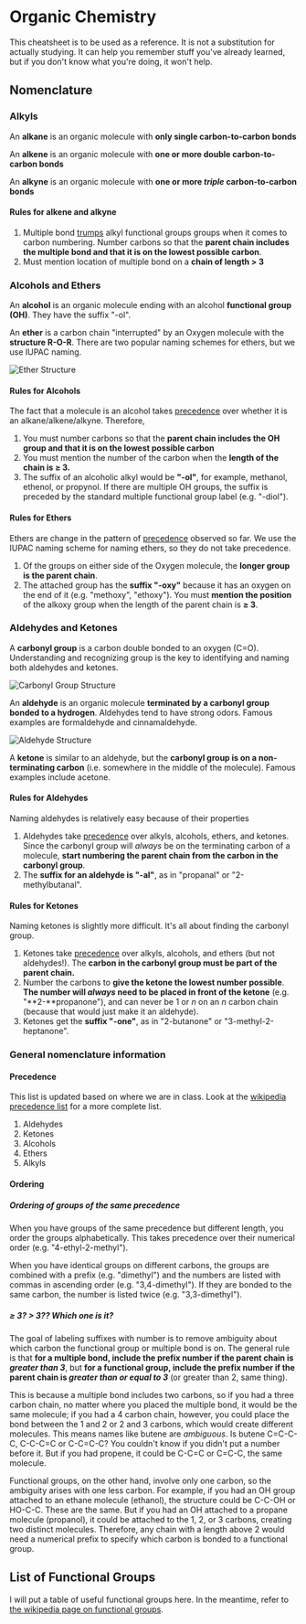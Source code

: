 # Organic Chemistry

This cheatsheet is to be used as a reference. It is not a substitution for actually studying. It can help you remember stuff you've already learned, but if you don't know what you're doing, it won't help.

## Nomenclature

### Alkyls

An **alkane** is an organic molecule with **only single carbon-to-carbon bonds**

An **alkene** is an organic molecule with **one or more double carbon-to-carbon bonds**

An **alkyne** is an organic molecule with **one or more *triple* carbon-to-carbon bonds**

#### Rules for alkene and alkyne

1. Multiple bond [trumps](#precedence) alkyl functional groups groups when it comes to carbon numbering. Number carbons so that the **parent chain includes the multiple bond and that it is on the lowest possible carbon**.
2. Must mention location of multiple bond on a **chain of length > 3**

### Alcohols and Ethers

An **alcohol** is an organic molecule ending with an alcohol **functional group (OH)**. They have the suffix "-ol".

An **ether** is a carbon chain "interrupted" by an Oxygen molecule with the **structure R-O-R**. There are two popular naming schemes for ethers, but we use IUPAC naming.

![Ether Structure](https://upload.wikimedia.org/wikipedia/commons/thumb/5/51/Ether-%28general%29.png/1200px-Ether-%28general%29.png)

#### Rules for Alcohols

The fact that a molecule is an alcohol takes [precedence](#precedence) over whether it is an alkane/alkene/alkyne. Therefore,

1. You must number carbons so that the **parent chain includes the OH group and that it is on the lowest possible carbon**
2. You must mention the number of the carbon when the **length of the chain is ≥ 3.**
3. The suffix of an alcoholic alkyl would be **"-ol"**, for example, methanol, ethenol, or propynol.
   If there are multiple OH groups, the suffix is preceded by the standard multiple functional group label (e.g. "-diol").

#### Rules for Ethers

Ethers are change in the pattern of [precedence](#precedence) observed so far. We use the IUPAC naming scheme for naming ethers, so they do not take precedence.

1.  Of the groups on either side of the Oxygen molecule, the **longer group is the parent chain**.
2. The attached group has the **suffix "-oxy"** because it has an oxygen on the end of it (e.g. "methoxy", "ethoxy").
   You must **mention the position** of the alkoxy group when the length of the parent chain is **≥ 3**.

### Aldehydes and Ketones

A **carbonyl group** is a carbon double bonded to an oxygen (C=O). Understanding and recognizing group is the key to identifying and naming both aldehydes and ketones.

![Carbonyl Group Structure](https://upload.wikimedia.org/wikipedia/commons/thumb/8/83/Ketone-general.svg/1200px-Ketone-general.svg.png)

An **aldehyde** is an organic molecule **terminated by a carbonyl group bonded to a hydrogen**. Aldehydes tend to have strong odors. Famous examples are formaldehyde and cinnamaldehyde.

![Aldehyde Structure](https://upload.wikimedia.org/wikipedia/commons/thumb/e/ed/Aldehyde_general_structure.svg/1200px-Aldehyde_general_structure.svg.png)

A **ketone** is similar to an aldehyde, but the **carbonyl group is on a non-terminating carbon** (i.e. somewhere in the middle of the molecule). Famous examples include acetone.

#### Rules for Aldehydes

Naming aldehydes is relatively easy because of their properties

1. Aldehydes take [precedence](#precedence) over alkyls, alcohols, ethers, and ketones. Since the carbonyl group will *always* be on the terminating carbon of a molecule, **start numbering the parent chain from the carbon in the carbonyl group**.
2. The **suffix for an aldehyde is "-al"**, as in "propanal" or "2-methylbutanal".

#### Rules for Ketones

Naming ketones is slightly more difficult. It's all about finding the carbonyl group.

1. Ketones take [precedence](#precedence) over alkyls, alcohols, and ethers (but not aldehydes!). The **carbon in the carbonyl group must be part of the parent chain.**
2. Number the carbons to **give the ketone the lowest number possible**. **The number will *always* need to be placed in front of the ketone** (e.g. "**2-**propanone"), and can never be 1 or *n* on an *n* carbon chain (because that would just make it an aldehyde).
3. Ketones get the **suffix "-one"**, as in "2-butanone" or "3-methyl-2-heptanone".

### General nomenclature information

#### Precedence

This list is updated based on where we are in class. Look at the [wikipedia precedence list](https://en.wikipedia.org/wiki/IUPAC_nomenclature_of_organic_chemistry#Order_of_precedence_of_groups) for a more complete list.

1. Aldehydes
2. Ketones
3. Alcohols
4. Ethers
5. Alkyls

#### Ordering

##### Ordering of groups of the same precedence

When you have groups of the same precedence but different length, you order the groups alphabetically. This takes precedence over their numerical order (e.g. "4-ethyl-2-methyl").

When you have identical groups on different carbons, the groups are combined with a prefix (e.g. "dimethyl") and the numbers are listed with commas in ascending order (e.g. "3,4-dimethyl"). If they are bonded to the same carbon, the number is listed twice (e.g. "3,3-dimethyl").

##### ≥ 3? > 3?? Which one is it?

The goal of labeling suffixes with number is to remove ambiguity about which carbon the functional group or multiple bond is on. The general rule is that **for a multiple bond, include the prefix number if the parent chain is *greater than 3***, but **for a functional group, include the prefix number if the parent chain is *greater than or equal to 3*** (or greater than 2, same thing).

This is because a multiple bond includes two carbons, so if you had a three carbon chain, no matter where you placed the multiple bond, it would be the same molecule; if you had a 4 carbon chain, however, you could place the bond between the 1 and 2 or 2 and 3 carbons, which would create different molecules. This means names like butene are *ambiguous*. Is butene C=C-C-C, C-C-C=C or C-C=C-C? You couldn't know if you didn't put a number before it. But if you had propene, it could be C-C=C or C=C-C, the same molecule.

Functional groups, on the other hand, involve only one carbon, so the ambiguity arises with one less carbon. For example, if you had an OH group attached to an ethane molecule (ethanol), the structure could be C-C-OH or HO-C-C. These are the same. But if you had an OH attached to a propane molecule (propanol), it could be attached to the 1, 2, or 3 carbons, creating two distinct molecules. Therefore, any chain with a length above 2 would need a numerical prefix to specify which carbon is bonded to a functional group.

## List of Functional Groups

I will put a table of useful functional groups here. In the meantime, refer to [the wikipedia page on functional groups](https://en.wikipedia.org/wiki/Functional_group).

